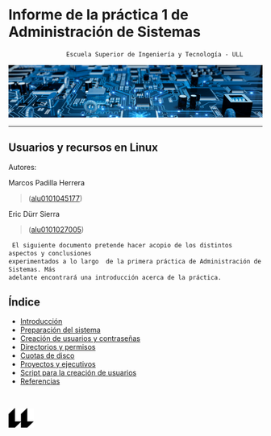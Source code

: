 
# Informe de la práctica 1 de Administración de Sistemas
                    Escuela Superior de Ingeniería y Tecnología - ULL  

![portada](banner_portada.jpeg)
___

## __Usuarios y recursos en Linux__

                             
Autores:    

Marcos Padilla Herrera 
>(<a href="mailto:alu0101045177@ull.edu.es">alu0101045177</a>)    

Eric Dürr Sierra 
>(<a href="mailto:alu0101027005@ull.edu.es">alu0101027005</a>)            


     El siguiente documento pretende hacer acopio de los distintos aspectos y conclusiones 
    experimentados a lo largo  de la primera práctica de Administración de Sistemas. Más 
    adelante encontrará una introducción acerca de la práctica.

## Índice
- [Introducción](introd.md)
- [Preparación del sistema](PREPARACION.md)
- [Creación de usuarios y contraseñas](USUARIOS.md)
- [Directorios y permisos](DIRECTORIOS.md)
- [Cuotas de disco](CUOTAS.md)
- [Proyectos y ejecutivos](PROYECTOS.md)
- [Script para la creación de usuarios](SCRIPT.md)
- [Referencias](REFERENCIAS.md)

<br>

![logo](icono-ull-negro.png)